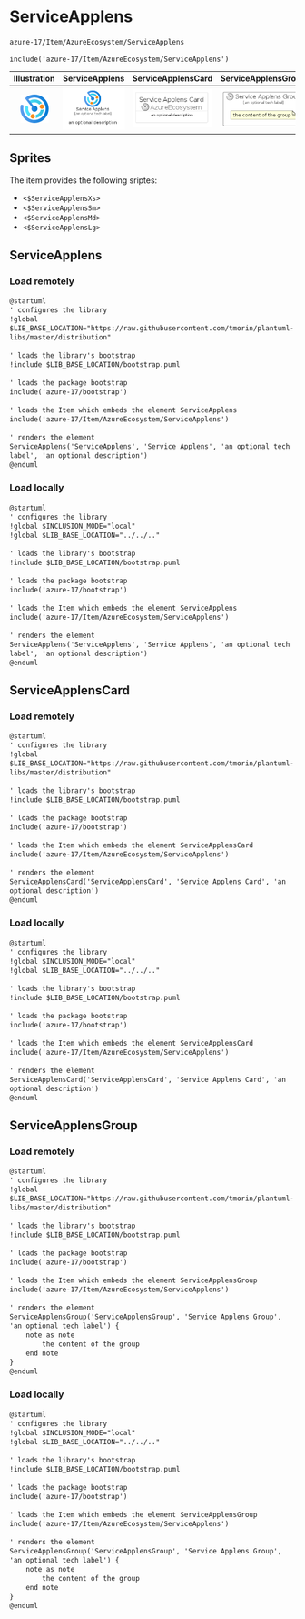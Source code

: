 # ServiceApplens


```text
azure-17/Item/AzureEcosystem/ServiceApplens
```

```text
include('azure-17/Item/AzureEcosystem/ServiceApplens')
```



| Illustration | ServiceApplens | ServiceApplensCard | ServiceApplensGroup |
| :---: | :---: | :---: | :---: |
| ![illustration for Illustration](../../../azure-17/Item/AzureEcosystem/ServiceApplens.png) | ![illustration for ServiceApplens](../../../azure-17/Item/AzureEcosystem/ServiceApplens.Local.png) | ![illustration for ServiceApplensCard](../../../azure-17/Item/AzureEcosystem/ServiceApplensCard.Local.png) | ![illustration for ServiceApplensGroup](../../../azure-17/Item/AzureEcosystem/ServiceApplensGroup.Local.png) |



## Sprites
The item provides the following sriptes:

- `<$ServiceApplensXs>`
- `<$ServiceApplensSm>`
- `<$ServiceApplensMd>`
- `<$ServiceApplensLg>`





## ServiceApplens

### Load remotely
```plantuml
@startuml
' configures the library
!global $LIB_BASE_LOCATION="https://raw.githubusercontent.com/tmorin/plantuml-libs/master/distribution"

' loads the library's bootstrap
!include $LIB_BASE_LOCATION/bootstrap.puml

' loads the package bootstrap
include('azure-17/bootstrap')

' loads the Item which embeds the element ServiceApplens
include('azure-17/Item/AzureEcosystem/ServiceApplens')

' renders the element
ServiceApplens('ServiceApplens', 'Service Applens', 'an optional tech label', 'an optional description')
@enduml
```

### Load locally
```plantuml
@startuml
' configures the library
!global $INCLUSION_MODE="local"
!global $LIB_BASE_LOCATION="../../.."

' loads the library's bootstrap
!include $LIB_BASE_LOCATION/bootstrap.puml

' loads the package bootstrap
include('azure-17/bootstrap')

' loads the Item which embeds the element ServiceApplens
include('azure-17/Item/AzureEcosystem/ServiceApplens')

' renders the element
ServiceApplens('ServiceApplens', 'Service Applens', 'an optional tech label', 'an optional description')
@enduml
```

## ServiceApplensCard

### Load remotely
```plantuml
@startuml
' configures the library
!global $LIB_BASE_LOCATION="https://raw.githubusercontent.com/tmorin/plantuml-libs/master/distribution"

' loads the library's bootstrap
!include $LIB_BASE_LOCATION/bootstrap.puml

' loads the package bootstrap
include('azure-17/bootstrap')

' loads the Item which embeds the element ServiceApplensCard
include('azure-17/Item/AzureEcosystem/ServiceApplens')

' renders the element
ServiceApplensCard('ServiceApplensCard', 'Service Applens Card', 'an optional description')
@enduml
```

### Load locally
```plantuml
@startuml
' configures the library
!global $INCLUSION_MODE="local"
!global $LIB_BASE_LOCATION="../../.."

' loads the library's bootstrap
!include $LIB_BASE_LOCATION/bootstrap.puml

' loads the package bootstrap
include('azure-17/bootstrap')

' loads the Item which embeds the element ServiceApplensCard
include('azure-17/Item/AzureEcosystem/ServiceApplens')

' renders the element
ServiceApplensCard('ServiceApplensCard', 'Service Applens Card', 'an optional description')
@enduml
```

## ServiceApplensGroup

### Load remotely
```plantuml
@startuml
' configures the library
!global $LIB_BASE_LOCATION="https://raw.githubusercontent.com/tmorin/plantuml-libs/master/distribution"

' loads the library's bootstrap
!include $LIB_BASE_LOCATION/bootstrap.puml

' loads the package bootstrap
include('azure-17/bootstrap')

' loads the Item which embeds the element ServiceApplensGroup
include('azure-17/Item/AzureEcosystem/ServiceApplens')

' renders the element
ServiceApplensGroup('ServiceApplensGroup', 'Service Applens Group', 'an optional tech label') {
    note as note
        the content of the group
    end note
}
@enduml
```

### Load locally
```plantuml
@startuml
' configures the library
!global $INCLUSION_MODE="local"
!global $LIB_BASE_LOCATION="../../.."

' loads the library's bootstrap
!include $LIB_BASE_LOCATION/bootstrap.puml

' loads the package bootstrap
include('azure-17/bootstrap')

' loads the Item which embeds the element ServiceApplensGroup
include('azure-17/Item/AzureEcosystem/ServiceApplens')

' renders the element
ServiceApplensGroup('ServiceApplensGroup', 'Service Applens Group', 'an optional tech label') {
    note as note
        the content of the group
    end note
}
@enduml
```

